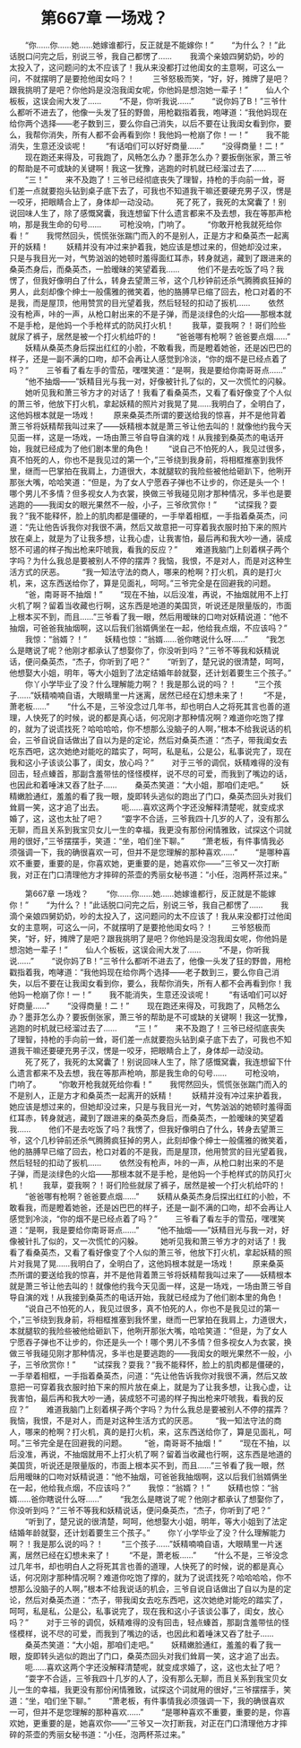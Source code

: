 # 　　第667章 一场戏？
　　“你……你……她……她嫁谁都行，反正就是不能嫁你！”
　　“为什么？！”此话脱口问完之后，别说三爷，我自己都愣了……
　　我滴个亲娘四舅奶奶，吵的太投入了，这问题问的太不应该了！我从来没都打过他闺女的主意啊，可这么一问，不就摆明了是要抢他闺女吗？！
　　三爷怒极而笑，“好，好，摊牌了是吧？跟我挑明了是吧？你他妈是没泡我闺女呢，你他妈是想泡她一辈子！”
　　仙人个板板，这误会闹大发了……
　　“不是，你听我说……”
　　“说你妈了B！”三爷什么都听不进去了，他像一头发了狂的野兽，用枪戳指着我，咆哮道：“我他妈现在给你两个选择——老子数到三，要么你自己消失，以后不要在让我闺女看到你，要么，我帮你消失，所有人都不会再看到你！我他妈一枪崩了你！一！”
　　我不能消失，生意还没谈呢！
　　“有话咱们可以好好商量……”
　　“没得商量！二！”
　　现在跑还来得及，可我跑了，风畅怎么办？墨菲怎么办？要扳倒张家，萧三爷的帮助是不可或缺的关键啊！我这一犹豫，逃跑的时机就已经溜过去了……
　　“三！”
　　来不及跑了！三爷已经彻底丧失了理智，持枪的手向前一耸，哥们差一点就要抱头钻到桌子底下去了，可我也不知道我干嘛还要硬充男子汉，愣是一咬牙，把眼睛合上了，身体却一动没动。
　　死了死了，我死的太窝囊了！别说回味人生了，除了感慨窝囊，我连想留下什么遗言都来不及去想，我在等那声枪响，那是我生命的句号……
　　可枪没响，门响了。
　　“你敢开枪我就死给你看！”
　　我愕然回头，慌慌张张踹门而入的不是别人，正是方才和桑英杰一起离开的妖精！
　　妖精并没有冲过来护着我，她应该是想过来的，但她却没过来，只是与我目光一对，气势汹汹的她顿时羞得面红耳赤，转身就逃，藏到了跟进来的桑英杰身后，而桑英杰，一脸暧昧的笑望着我……
　　他们不是去吃饭了吗？我愣了，但我好像明白了什么，转身去望萧三爷，这个几秒钟前还杀气腾腾疯狂掉的男人，此刻却像个绅士一般儒雅的微笑着，他的胳膊早已缩了回去，枪口对着的不是我，而是屋顶，他用赞赏的目光望着我，然后轻轻的扣动了扳机……
　　依然没有枪声，咔的一声，从枪口射出来的不是子弹，而是淡绿色的火焰——那根本就不是手枪，是他妈一个手枪样式的防风打火机！
　　我草，耍我啊？！哥们险些就尿了裤子，居然是被一个打火机给吓的！
　　“爸爸哪有枪啊？爸爸要点烟……”
　　妖精从桑英杰身后探出红红的小脸，不敢看我，而是瞪着她爸，还是凶巴巴的样子，还是一副不满的口吻，却不会再让人感觉到冷淡，“你的烟不是已经点着了吗？”
　　三爷看了看左手的雪茄，嘿嘿笑道：“是啊，我是要给你南哥哥点……”
　　“他不抽烟——”妖精目光与我一对，好像被针扎了似的，又一次慌忙的闪躲。
　　她听见我和萧三爷方才的对话了！我看了看桑英杰，又看了看好像变了个人似的萧三爷，他放下打火机，拿起妖精的照片对我晃了晃……我明白了，全明白了，这他妈根本就是一场戏！
　　原来桑英杰所谓的要送给我的惊喜，并不是他背着萧三爷将妖精帮我叫过来了——妖精根本就是萧三爷让他去叫的！就像他约我今天见面一样，这是一场戏，一场由萧三爷自导自演的戏！从我接到桑英杰的电话开始，我就已经成为了他们剧本里的角色！
　　“说自己不怕死的人，我见过很多，真不怕死的人，你也不是我见过的第一个，”三爷绕到我身前，将相框推塞到我怀里，继而一巴掌拍在我肩上，力道很大，本就腿软的我险些被他给砸趴下，他咧开那张大嘴，哈哈笑道：“但是，为了女人宁愿吞子弹也不让步的，你还是头一个！哪个男儿不多情？但多视女人为衣裳，换做三爷我碰见刚才那种情况，多半也是要逃跑的——我闺女的眼光果然不一般，小子，三爷欣赏你！”
　　“试探我？耍我？”我不能释怀，脸上的肌肉都是僵硬的，一手举着相框，一手指着桑英杰，问道：“先让他告诉我你对我很不满，然后又故意把一可穿着我衣服时拍下来的照片放在桌上，就是为了让我多想，让我心虚，让我害怕，最后再和我大吵一通，装成怒不可遏的样子掏出枪来吓唬我，看我的反应？”
　　难道我脑门上刻着棋子两个字吗？为什么我总是要被别人不停的摆弄？我恼，我恨，不是对人，而是对这种生活方式的厌恶。
　　“我一知法守法的商人，哪来的枪啊？打火机，真的是打火机，来，这东西送给你了，算是见面礼，呵呵。”三爷完全是在回避我的问题。
　　“爸，南哥哥不抽烟！”
　　“现在不抽，以后没准，再说，不抽烟就用不上打火机了啊？留着当收藏也行啊，这东西是地道的美国货，听说还是限量版的，市面上根本买不到，而且……”三爷看了我一眼，然后用暧昧的口吻对妖精说道：“他不抽烟，可爸爸我抽烟啊，这以后我们翁婿俩坐在一起，他给我点烟，不应该吗？”
　　我惊：“翁婿？！”
　　妖精也惊：“翁婿……爸你瞎说什么呀……”
　　“我怎么是瞎说了呢？他刚才都承认了想娶你了，你没听到吗？”三爷不等我和妖精说话，便问桑英杰，“杰子，你听到了吧？”
　　“听到了，楚兄说的很清楚，呵呵，他想娶大小姐，明年，等大小姐到了法定结婚年龄就娶，还计划着要生三个孩子。”
　　你丫小学毕业了没？什么理解能力啊？！我是那么说的吗？！
　　“三个孩子……”妖精喃喃自语，大眼睛里一片迷离，居然已经在幻想未来了！
　　“不是，萧老板……”
　　“什么不是，三爷没念过几年书，却也明白人之将死其言也善的道理，人快死了的时候，说的都是真心话，何况刚才那种情况啊？难道你吃饱了撑的，就为了说谎找死？哈哈哈哈，你不想那么没脑子的人啊，”根本不给我说话的机会，三爷自说自话做出了自以为是的定论，然后对桑英杰道：“杰子，带我闺女去吃东西吧，这次她绝对能吃的踏实了，呵呵，私是私，公是公，私事说完了，现在我和这小子该谈公事了，闺女，放心吗？”
　　对于三爷的调侃，妖精难得的没有回击，轻点螓首，那副含羞带怯的怪怪模样，说不尽的可爱，而我到了嘴边的话，也因此和着唾沫又吞了肚子……
　　桑英杰笑道：“大小姐，那咱们走吧。”
　　妖精嫩脸通红，羞羞的看了我一眼，旋即转头逃似的跑出了门口，桑英杰回头对我们耸肩一笑，这才追了出去。
　　呃……喜欢这两个字还没解释清楚呢，就变成求婚了，这，这也太扯了吧？
　　“耍字不合适，三爷我四十几岁的人了，没有那么无聊，而且关系到我宝贝女儿一生的幸福，我更没有那份闲情雅致，试探这个词就用的很好，”三爷摆摆手，笑道：“坐，咱们坐下聊。”
　　“萧老板，有件事情我必须强调一下，我的确很喜欢一可，但并不是您理解的那种喜欢……”
　　“是哪种喜欢不重要，重要的是，你喜欢她，更重要的是，她喜欢你——”三爷又一次打断我，对正在门口清理他方才摔碎的茶壶的秀丽女秘书道：“小任，泡两杯茶过来。”

　　第667章 一场戏？
　　“你……你……她……她嫁谁都行，反正就是不能嫁你！”
　　“为什么？！”此话脱口问完之后，别说三爷，我自己都愣了……
　　我滴个亲娘四舅奶奶，吵的太投入了，这问题问的太不应该了！我从来没都打过他闺女的主意啊，可这么一问，不就摆明了是要抢他闺女吗？！
　　三爷怒极而笑，“好，好，摊牌了是吧？跟我挑明了是吧？你他妈是没泡我闺女呢，你他妈是想泡她一辈子！”
　　仙人个板板，这误会闹大发了……
　　“不是，你听我说……”
　　“说你妈了B！”三爷什么都听不进去了，他像一头发了狂的野兽，用枪戳指着我，咆哮道：“我他妈现在给你两个选择——老子数到三，要么你自己消失，以后不要在让我闺女看到你，要么，我帮你消失，所有人都不会再看到你！我他妈一枪崩了你！一！”
　　我不能消失，生意还没谈呢！
　　“有话咱们可以好好商量……”
　　“没得商量！二！”
　　现在跑还来得及，可我跑了，风畅怎么办？墨菲怎么办？要扳倒张家，萧三爷的帮助是不可或缺的关键啊！我这一犹豫，逃跑的时机就已经溜过去了……
　　“三！”
　　来不及跑了！三爷已经彻底丧失了理智，持枪的手向前一耸，哥们差一点就要抱头钻到桌子底下去了，可我也不知道我干嘛还要硬充男子汉，愣是一咬牙，把眼睛合上了，身体却一动没动。
　　死了死了，我死的太窝囊了！别说回味人生了，除了感慨窝囊，我连想留下什么遗言都来不及去想，我在等那声枪响，那是我生命的句号……
　　可枪没响，门响了。
　　“你敢开枪我就死给你看！”
　　我愕然回头，慌慌张张踹门而入的不是别人，正是方才和桑英杰一起离开的妖精！
　　妖精并没有冲过来护着我，她应该是想过来的，但她却没过来，只是与我目光一对，气势汹汹的她顿时羞得面红耳赤，转身就逃，藏到了跟进来的桑英杰身后，而桑英杰，一脸暧昧的笑望着我……
　　他们不是去吃饭了吗？我愣了，但我好像明白了什么，转身去望萧三爷，这个几秒钟前还杀气腾腾疯狂掉的男人，此刻却像个绅士一般儒雅的微笑着，他的胳膊早已缩了回去，枪口对着的不是我，而是屋顶，他用赞赏的目光望着我，然后轻轻的扣动了扳机……
　　依然没有枪声，咔的一声，从枪口射出来的不是子弹，而是淡绿色的火焰——那根本就不是手枪，是他妈一个手枪样式的防风打火机！
　　我草，耍我啊？！哥们险些就尿了裤子，居然是被一个打火机给吓的！
　　“爸爸哪有枪啊？爸爸要点烟……”
　　妖精从桑英杰身后探出红红的小脸，不敢看我，而是瞪着她爸，还是凶巴巴的样子，还是一副不满的口吻，却不会再让人感觉到冷淡，“你的烟不是已经点着了吗？”
　　三爷看了看左手的雪茄，嘿嘿笑道：“是啊，我是要给你南哥哥点……”
　　“他不抽烟——”妖精目光与我一对，好像被针扎了似的，又一次慌忙的闪躲。
　　她听见我和萧三爷方才的对话了！我看了看桑英杰，又看了看好像变了个人似的萧三爷，他放下打火机，拿起妖精的照片对我晃了晃……我明白了，全明白了，这他妈根本就是一场戏！
　　原来桑英杰所谓的要送给我的惊喜，并不是他背着萧三爷将妖精帮我叫过来了——妖精根本就是萧三爷让他去叫的！就像他约我今天见面一样，这是一场戏，一场由萧三爷自导自演的戏！从我接到桑英杰的电话开始，我就已经成为了他们剧本里的角色！
　　“说自己不怕死的人，我见过很多，真不怕死的人，你也不是我见过的第一个，”三爷绕到我身前，将相框推塞到我怀里，继而一巴掌拍在我肩上，力道很大，本就腿软的我险些被他给砸趴下，他咧开那张大嘴，哈哈笑道：“但是，为了女人宁愿吞子弹也不让步的，你还是头一个！哪个男儿不多情？但多视女人为衣裳，换做三爷我碰见刚才那种情况，多半也是要逃跑的——我闺女的眼光果然不一般，小子，三爷欣赏你！”
　　“试探我？耍我？”我不能释怀，脸上的肌肉都是僵硬的，一手举着相框，一手指着桑英杰，问道：“先让他告诉我你对我很不满，然后又故意把一可穿着我衣服时拍下来的照片放在桌上，就是为了让我多想，让我心虚，让我害怕，最后再和我大吵一通，装成怒不可遏的样子掏出枪来吓唬我，看我的反应？”
　　难道我脑门上刻着棋子两个字吗？为什么我总是要被别人不停的摆弄？我恼，我恨，不是对人，而是对这种生活方式的厌恶。
　　“我一知法守法的商人，哪来的枪啊？打火机，真的是打火机，来，这东西送给你了，算是见面礼，呵呵。”三爷完全是在回避我的问题。
　　“爸，南哥哥不抽烟！”
　　“现在不抽，以后没准，再说，不抽烟就用不上打火机了啊？留着当收藏也行啊，这东西是地道的美国货，听说还是限量版的，市面上根本买不到，而且……”三爷看了我一眼，然后用暧昧的口吻对妖精说道：“他不抽烟，可爸爸我抽烟啊，这以后我们翁婿俩坐在一起，他给我点烟，不应该吗？”
　　我惊：“翁婿？！”
　　妖精也惊：“翁婿……爸你瞎说什么呀……”
　　“我怎么是瞎说了呢？他刚才都承认了想娶你了，你没听到吗？”三爷不等我和妖精说话，便问桑英杰，“杰子，你听到了吧？”
　　“听到了，楚兄说的很清楚，呵呵，他想娶大小姐，明年，等大小姐到了法定结婚年龄就娶，还计划着要生三个孩子。”
　　你丫小学毕业了没？什么理解能力啊？！我是那么说的吗？！
　　“三个孩子……”妖精喃喃自语，大眼睛里一片迷离，居然已经在幻想未来了！
　　“不是，萧老板……”
　　“什么不是，三爷没念过几年书，却也明白人之将死其言也善的道理，人快死了的时候，说的都是真心话，何况刚才那种情况啊？难道你吃饱了撑的，就为了说谎找死？哈哈哈哈，你不想那么没脑子的人啊，”根本不给我说话的机会，三爷自说自话做出了自以为是的定论，然后对桑英杰道：“杰子，带我闺女去吃东西吧，这次她绝对能吃的踏实了，呵呵，私是私，公是公，私事说完了，现在我和这小子该谈公事了，闺女，放心吗？”
　　对于三爷的调侃，妖精难得的没有回击，轻点螓首，那副含羞带怯的怪怪模样，说不尽的可爱，而我到了嘴边的话，也因此和着唾沫又吞了肚子……
　　桑英杰笑道：“大小姐，那咱们走吧。”
　　妖精嫩脸通红，羞羞的看了我一眼，旋即转头逃似的跑出了门口，桑英杰回头对我们耸肩一笑，这才追了出去。
　　呃……喜欢这两个字还没解释清楚呢，就变成求婚了，这，这也太扯了吧？
　　“耍字不合适，三爷我四十几岁的人了，没有那么无聊，而且关系到我宝贝女儿一生的幸福，我更没有那份闲情雅致，试探这个词就用的很好，”三爷摆摆手，笑道：“坐，咱们坐下聊。”
　　“萧老板，有件事情我必须强调一下，我的确很喜欢一可，但并不是您理解的那种喜欢……”
　　“是哪种喜欢不重要，重要的是，你喜欢她，更重要的是，她喜欢你——”三爷又一次打断我，对正在门口清理他方才摔碎的茶壶的秀丽女秘书道：“小任，泡两杯茶过来。”
